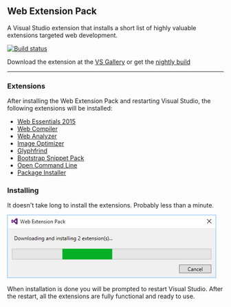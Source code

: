 ## Web Extension Pack
A Visual Studio extension that installs a short list of
highly valuable extensions targeted web development.

[![Build status](https://ci.appveyor.com/api/projects/status/7yqisx9nepdo5auu?svg=true)](https://ci.appveyor.com/project/madskristensen/webextensionpack)

Download the extension at the
[VS Gallery](https://visualstudiogallery.msdn.microsoft.com/f3b504c6-0095-42f1-a989-51d5fc2a8459)
or get the
[nightly build](http://vsixgallery.com/extension/92e3e73b-510f-45bb-8aee-c637e83778b3/)

------------------------------------

### Extensions
After installing the Web Extension Pack and restarting
Visual Studio, the following extensions will be installed:

- [Web Essentials 2015](https://visualstudiogallery.msdn.microsoft.com/ee6e6d8c-c837-41fb-886a-6b50ae2d06a2)
- [Web Compiler](https://visualstudiogallery.msdn.microsoft.com/3b329021-cd7a-4a01-86fc-714c2d05bb6c)
- [Web Analyzer](https://visualstudiogallery.msdn.microsoft.com/6edc26d4-47d8-4987-82ee-7c820d79be1d)
- [Image Optimizer](https://visualstudiogallery.msdn.microsoft.com/a56eddd3-d79b-48ac-8c8f-2db06ade77c3)
- [Glyphfrind](https://visualstudiogallery.msdn.microsoft.com/5fd24afb-b3b2-4cec-9b03-1cfcec6123aa)
- [Bootstrap Snippet Pack](https://visualstudiogallery.msdn.microsoft.com/e82e7862-f731-4183-a27a-3a44b261bfe5)
- [Open Command Line](https://visualstudiogallery.msdn.microsoft.com/4e84e2cf-2d6b-472a-b1e2-b84932511379)
- [Package Installer](https://visualstudiogallery.msdn.microsoft.com/753b9720-1638-4f9a-ad8d-2c45a410fd74)

### Installing
It doesn't take long to install the extensions. Probably less
than a minute.

![Installing progress](art/progress.png)

When installation is done you will be prompted to restart
Visual Studio. After the restart, all the extensions are
fully functional and ready to use.